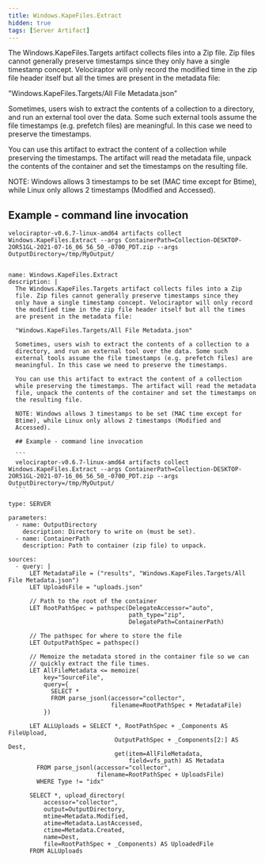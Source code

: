 ```yaml
---
title: Windows.KapeFiles.Extract
hidden: true
tags: [Server Artifact]
---
```


The Windows.KapeFiles.Targets artifact collects files into a Zip
file. Zip files cannot generally preserve timestamps since they
only have a single timestamp concept. Velociraptor will only record
the modified time in the zip file header itself but all the times
are present in the metadata file:

"Windows.KapeFiles.Targets/All File Metadata.json"

Sometimes, users wish to extract the contents of a collection to a
directory, and run an external tool over the data. Some such
external tools assume the file timestamps (e.g. prefetch files) are
meaningful. In this case we need to preserve the timestamps.

You can use this artifact to extract the content of a collection
while preserving the timestamps. The artifact will read the metadata
file, unpack the contents of the container and set the timestamps on
the resulting file.

NOTE: Windows allows 3 timestamps to be set (MAC time except for
Btime), while Linux only allows 2 timestamps (Modified and
Accessed).

## Example - command line invocation

```
velociraptor-v0.6.7-linux-amd64 artifacts collect Windows.KapeFiles.Extract --args ContainerPath=Collection-DESKTOP-2OR51GL-2021-07-16_06_56_50_-0700_PDT.zip --args OutputDirectory=/tmp/MyOutput/
```


<pre><code class="language-yaml">
name: Windows.KapeFiles.Extract
description: |
  The Windows.KapeFiles.Targets artifact collects files into a Zip
  file. Zip files cannot generally preserve timestamps since they
  only have a single timestamp concept. Velociraptor will only record
  the modified time in the zip file header itself but all the times
  are present in the metadata file:

  "Windows.KapeFiles.Targets/All File Metadata.json"

  Sometimes, users wish to extract the contents of a collection to a
  directory, and run an external tool over the data. Some such
  external tools assume the file timestamps (e.g. prefetch files) are
  meaningful. In this case we need to preserve the timestamps.

  You can use this artifact to extract the content of a collection
  while preserving the timestamps. The artifact will read the metadata
  file, unpack the contents of the container and set the timestamps on
  the resulting file.

  NOTE: Windows allows 3 timestamps to be set (MAC time except for
  Btime), while Linux only allows 2 timestamps (Modified and
  Accessed).

  ## Example - command line invocation

  ```
  velociraptor-v0.6.7-linux-amd64 artifacts collect Windows.KapeFiles.Extract --args ContainerPath=Collection-DESKTOP-2OR51GL-2021-07-16_06_56_50_-0700_PDT.zip --args OutputDirectory=/tmp/MyOutput/
  ```

type: SERVER

parameters:
  - name: OutputDirectory
    description: Directory to write on (must be set).
  - name: ContainerPath
    description: Path to container (zip file) to unpack.

sources:
  - query: |
      LET MetadataFile = ("results", "Windows.KapeFiles.Targets/All File Metadata.json")
      LET UploadsFile = "uploads.json"

      // Path to the root of the container
      LET RootPathSpec = pathspec(DelegateAccessor="auto",
                                  path_type="zip",
                                  DelegatePath=ContainerPath)

      // The pathspec for where to store the file
      LET OutputPathSpec = pathspec()

      // Memoize the metadata stored in the container file so we can
      // quickly extract the file times.
      LET AllFileMetadata &lt;= memoize(
          key="SourceFile",
          query={
            SELECT *
            FROM parse_jsonl(accessor="collector",
                             filename=RootPathSpec + MetadataFile)
          })

      LET ALLUploads = SELECT *, RootPathSpec + _Components AS FileUpload,
                              OutputPathSpec + _Components[2:] AS Dest,
                              get(item=AllFileMetadata,
                                  field=vfs_path) AS Metadata
        FROM parse_jsonl(accessor="collector",
                         filename=RootPathSpec + UploadsFile)
        WHERE Type != "idx"

      SELECT *, upload_directory(
          accessor="collector",
          output=OutputDirectory,
          mtime=Metadata.Modified,
          atime=Metadata.LastAccessed,
          ctime=Metadata.Created,
          name=Dest,
          file=RootPathSpec + _Components) AS UploadedFile
      FROM ALLUploads

</code></pre>

